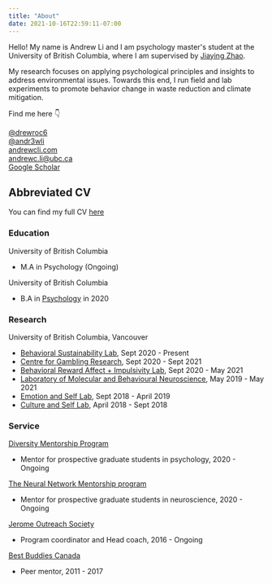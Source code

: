 ```yaml
---
title: "About"
date: 2021-10-16T22:59:11-07:00
---
```


Hello! My name is Andrew Li and I am psychology master's student at the University of British Columbia, where I am supervised by [Jiaying Zhao](https://psych.ubc.ca/profile/jiaying-zhao/).

My research focuses on applying psychological principles and insights to address environmental issues. Towards this end, I run field and lab experiments to promote behavior change in waste reduction and climate mitigation.

Find me here 👇 

<i class="fa-brands fa-twitter"></i> [@drewroc6](https://twitter.com/drewroc6)  
<i class="fab fa-github"></i> [@andr3wli](https://github.com/andr3wli)  
<i class="fas fa-link"></i> [andrewcli.com](https://www.andrewcli.com)  
<i class="fas fa-paper-plane"></i> <andrewc.li@ubc.ca>  
<i class="fas fa-graduation-cap"></i> [Google Scholar](https://scholar.google.ca/citations?user=WrgTRaUAAAAJ&hl=en&oi=ao)  

## Abbreviated CV 
<span> You can find my full CV [here]()</span>

### Education 

University of British Columbia 

* M.A in Psychology (Ongoing)

University of British Columbia 

* B.A in [Psychology](https://www.youtube.com/watch?v=9ZaLipDgFZQ) in 2020

### Research 

University of British Columbia, Vancouver 

* [Behavioral Sustainability Lab](https://zhaolab.psych.ubc.ca), Sept 2020 - Present
* [Centre for Gambling Research](https://cgr.psych.ubc.ca), Sept 2020 - Sept 2021
* [Behavioral Reward Affect + Impulsivity Lab](https://brainlab.med.ubc.ca), Sept 2020 - May 2021
* [Laboratory of Molecular and Behavioural Neuroscience](https://winstanleylab.psych.ubc.ca), May 2019 - May 2021
* [Emotion and Self Lab](http://ubc-emotionlab.ca), Sept 2018 - April 2019
* [Culture and Self Lab](https://heinelab.psych.ubc.ca), April 2018 - Sept 2018


### Service 

[Diversity Mentorship Program](https://psych.ubc.ca/diversity-mentorship-program/)
* Mentor for prospective graduate students in psychology, 2020 - Ongoing

[The Neural Network Mentorship program](https://ubcneuroscienceclub.wixsite.com/uncweb/neural-network-mentorship)
* Mentor for prospective graduate students in neuroscience, 2020 - Ongoing

[Jerome Outreach Society](https://jeromeoutreach.com)
* Program coordinator and Head coach, 2016 - Ongoing

[Best Buddies Canada](https://bestbuddies.ca)
* Peer mentor, 2011 - 2017


